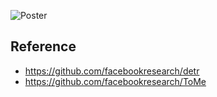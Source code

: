 ![Poster](https://github.com/pei9223/2024DL-project-detr/assets/71477465/d78cecd7-8327-427e-bc22-0ada246e80c1)

## Reference
* https://github.com/facebookresearch/detr
* https://github.com/facebookresearch/ToMe
